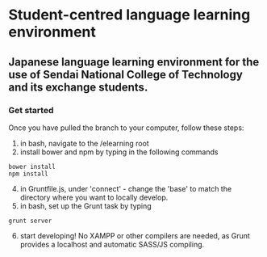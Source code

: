 # Student-centred language learning environment

## Japanese language learning environment for the use of Sendai National College of Technology and its exchange students.

### Get started
Once you have pulled the branch to your computer, follow these steps:
1. in bash, navigate to the /elearning root
2. install bower and npm by typing in the following commands
```
bower install
npm install
```
4. in Gruntfile.js, under 'connect' - change the 'base' to match the directory where you want to locally develop.
5. in bash, set up the Grunt task by typing
```
grunt server
```
6. start developing! No XAMPP or other compilers are needed, as Grunt provides a localhost and automatic SASS/JS compiling.
